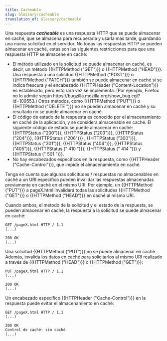 ```yaml
---
title: Cacheable
slug: Glossary/cacheable
translation_of: Glossary/cacheable
---
```

Una respuesta **_cacheable_** es una respuesta HTTP que se puede almacenar en caché, que se almacena para recuperarla y usarla más tarde, guardando una nueva solicitud en el servidor. No todas las respuestas HTTP se pueden almacenar en caché, estas son las siguientes restricciones para que una respuesta HTTP se almacene en caché:

- El método utilizado en la solicitud se puede almacenar en caché, es decir, un método {{HTTPMethod ("GET")}} o {{HTTPMethod ("HEAD")}}. Una respuesta a una solicitud {{HTTPMethod ("POST")}} o {{HTTPMethod ("PATCH")}} también se puede almacenar en caché si se indica frescura y el encabezado {{HTTPHeader ("Content-Location")}} es establecido, pero esto rara vez se implementa. (Por ejemplo, Firefox no lo admite según https\://bugzilla.mozilla.org/show_bug.cgi?id=109553.) Otros métodos, como {{HTTPMethod ("PUT")}} o {{HTTPMethod ("DELETE ")}} no se pueden almacenar en caché y su resultado no se puede almacenar en caché.
- El código de estado de la respuesta es conocido por el almacenamiento en caché de la aplicación, y se considera almacenable en caché. El siguiente código de estado se puede almacenar en caché: {{HTTPStatus ("200")}}, {{HTTPStatus ("203")}}, {{HTTPStatus ("204")}}, {{HTTPStatus ("206")}} , {{HTTPStatus ("300")}}, {{HTTPStatus ("301")}}, {{HTTPStatus ("404")}}, {{HTTPStatus ("405")}}, {{HTTPStatus (" 410 ")}}, {{HTTPStatus (" 414 ")}} y {{HTTPStatus (" 501 ")}}.
- No hay encabezados específicos en la respuesta, como {{HTTPHeader ("Cache-Control")}}, que impide el almacenamiento en caché.

Tenga en cuenta que algunas solicitudes / respuestas no almacenables en caché a un URI específico pueden invalidar las respuestas almacenadas previamente en caché en el mismo URI. Por ejemplo, un {{HTTPMethod ("PUT")}} a pageX.html invalidará todas las solicitudes {{HTTPMethod ("GET")}} o {{HTTPMethod ("HEAD")}} en caché al mismo URI.

Cuando ambos, el método de la solicitud y el estado de la respuesta, se pueden almacenar en caché, la respuesta a la solicitud se puede almacenar en caché:

    GET /pageX.html HTTP / 1.1
    (...)

    200 OK
    (...)

Una solicitud {{HTTPMethod ("PUT")}} no se puede almacenar en caché. Además, invalida los datos en caché para solicitarlos al mismo URI realizado a través de {{HTTPMethod ("HEAD")}} o {{HTTPMethod ("GET")}}:

    PUT /pageX.html HTTP / 1.1
    (...)

    200 OK
    (...)

Un encabezado específico {{HTTPHeader ("Cache-Control")}} en la respuesta puede evitar el almacenamiento en caché:

    GET /pageX.html HTTP / 1.1
    (...)

    200 OK
    Control de caché: sin caché
    (...)
